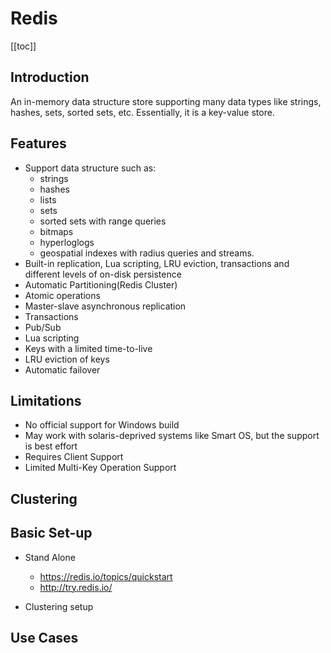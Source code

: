 # Redis

[[toc]]
## Introduction 
An in-memory data structure store supporting many data types like strings, hashes, sets, sorted sets, etc. Essentially, it is a key-value store.

## Features
* Support data structure such as: 
    * strings
    * hashes
	* lists 
	* sets 
	* sorted sets with range queries 
	* bitmaps 
	* hyperloglogs 
    * geospatial indexes with radius queries and streams.
* Built-in replication, Lua scripting, LRU eviction, transactions and different levels of on-disk persistence
* Automatic Partitioning(Redis Cluster)
* Atomic operations
* Master-slave asynchronous replication
* Transactions
* Pub/Sub
* Lua scripting
* Keys with a limited time-to-live
* LRU eviction of keys
* Automatic failover

## Limitations
* No official support for Windows build
* May work with solaris-deprived systems like Smart OS, but the support is best effort
* Requires Client Support
* Limited Multi-Key Operation Support

## Clustering 


## Basic Set-up
*  Stand Alone 
    * https://redis.io/topics/quickstart
	* http://try.redis.io/

* Clustering setup 

## Use Cases
